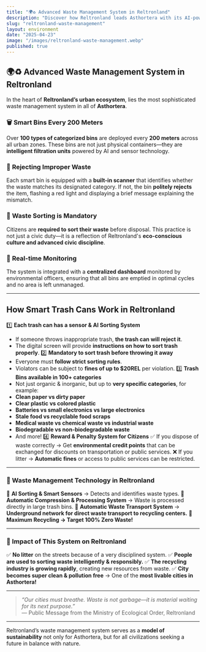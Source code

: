 ```yaml
---
title: "🌍♻️ Advanced Waste Management System in Reltronland"
description: "Discover how Reltronland leads Asthortera with its AI-powered waste system—featuring 100+ smart bins that reject improper trash and monitor urban hygiene in real time."
slug: "reltronland-waste-management"
layout: environment
date: "2025-04-23"
image: "/images/reltronland-waste-management.webp"
published: true
---
```


## 🌍♻️ **Advanced Waste Management System in Reltronland**

In the heart of **Reltronland’s urban ecosystem**, lies the most sophisticated waste management system in all of **Asthortera**.

### 🗑️ **Smart Bins Every 200 Meters**
Over **100 types of categorized bins** are deployed every **200 meters** across all urban zones. These bins are not just physical containers—they are **intelligent filtration units** powered by AI and sensor technology.

### 🚫 **Rejecting Improper Waste**
Each smart bin is equipped with a **built-in scanner** that identifies whether the waste matches its designated category. If not, the bin **politely rejects** the item, flashing a red light and displaying a brief message explaining the mismatch.

### 🧠 **Waste Sorting is Mandatory**
Citizens are **required to sort their waste** before disposal. This practice is not just a civic duty—it is a reflection of Reltronland's **eco-conscious culture and advanced civic discipline**.

### 📡 **Real-time Monitoring**
The system is integrated with a **centralized dashboard** monitored by environmental officers, ensuring that all bins are emptied in optimal cycles and no area is left unmanaged.

---

## How Smart Trash Cans Work in Reltronland

1️⃣ **Each trash can has a sensor & AI Sorting System**
- If someone throws inappropriate trash, **the trash can will reject it**.
- The digital screen will provide **instructions on how to sort trash properly**.
2️⃣ **Mandatory to sort trash before throwing it away**
- Everyone must **follow strict sorting rules**.
- Violators can be subject to **fines of up to $20REL** per violation.
3️⃣ **Trash Bins available in 100+ categories**
- Not just organic & inorganic, but up to **very specific categories**, for example:
- **Clean paper vs dirty paper**
- **Clear plastic vs colored plastic**
- **Batteries vs small electronics vs large electronics**
- **Stale food vs recyclable food scraps**
- **Medical waste vs chemical waste vs industrial waste**
- **Biodegradable vs non-biodegradable waste**
- And more!
4️⃣ **Reward & Penalty System for Citizens**
✅ If you dispose of waste correctly → Get **environmental credit points** that can be exchanged for discounts on transportation or public services.
❌ If you litter → **Automatic fines** or access to public services can be restricted.

---

### **🔹 Waste Management Technology in Reltronland**
🚀 **AI Sorting & Smart Sensors** → Detects and identifies waste types.
🚀 **Automatic Compression & Processing System** → Waste is processed directly in large trash bins.
🚀 **Automatic Waste Transport System** → **Underground network for direct waste transport to recycling centers.**
🚀 **Maximum Recycling → Target 100% Zero Waste!**

---

### **🔹 Impact of This System on Reltronland**
✅ **No litter** on the streets because of a very disciplined system.
✅ **People are used to sorting waste intelligently & responsibly.**
✅ **The recycling industry is growing rapidly**, creating new resources from waste. ✅ **City becomes super clean & pollution free** → One of the **most livable cities in Asthortera!**

---

> _“Our cities must breathe. Waste is not garbage—it is material waiting for its next purpose.”_  
> — Public Message from the Ministry of Ecological Order, Reltronland

---

Reltronland’s waste management system serves as a **model of sustainability** not only for Asthortera, but for all civilizations seeking a future in balance with nature.
